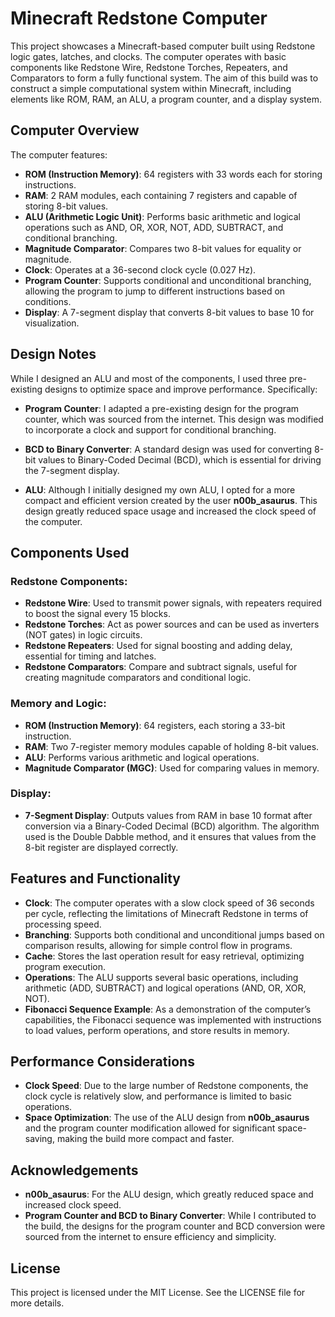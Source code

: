# Minecraft Redstone Computer

This project showcases a Minecraft-based computer built using Redstone logic gates, latches, and clocks. The computer operates with basic components like Redstone Wire, Redstone Torches, Repeaters, and Comparators to form a fully functional system. The aim of this build was to construct a simple computational system within Minecraft, including elements like ROM, RAM, an ALU, a program counter, and a display system.

## Computer Overview

The computer features:

- **ROM (Instruction Memory)**: 64 registers with 33 words each for storing instructions.
- **RAM**: 2 RAM modules, each containing 7 registers and capable of storing 8-bit values.
- **ALU (Arithmetic Logic Unit)**: Performs basic arithmetic and logical operations such as AND, OR, XOR, NOT, ADD, SUBTRACT, and conditional branching.
- **Magnitude Comparator**: Compares two 8-bit values for equality or magnitude.
- **Clock**: Operates at a 36-second clock cycle (0.027 Hz).
- **Program Counter**: Supports conditional and unconditional branching, allowing the program to jump to different instructions based on conditions.
- **Display**: A 7-segment display that converts 8-bit values to base 10 for visualization.

## Design Notes

While I designed an ALU and most of the components, I used three pre-existing designs to optimize space and improve performance. Specifically:

- **Program Counter**: I adapted a pre-existing design for the program counter, which was sourced from the internet. This design was modified to incorporate a clock and support for conditional branching.
  
- **BCD to Binary Converter**: A standard design was used for converting 8-bit values to Binary-Coded Decimal (BCD), which is essential for driving the 7-segment display.
  
- **ALU**: Although I initially designed my own ALU, I opted for a more compact and efficient version created by the user **n00b_asaurus**. This design greatly reduced space usage and increased the clock speed of the computer.

## Components Used

### Redstone Components:
- **Redstone Wire**: Used to transmit power signals, with repeaters required to boost the signal every 15 blocks.
- **Redstone Torches**: Act as power sources and can be used as inverters (NOT gates) in logic circuits.
- **Redstone Repeaters**: Used for signal boosting and adding delay, essential for timing and latches.
- **Redstone Comparators**: Compare and subtract signals, useful for creating magnitude comparators and conditional logic.

### Memory and Logic:
- **ROM (Instruction Memory)**: 64 registers, each storing a 33-bit instruction.
- **RAM**: Two 7-register memory modules capable of holding 8-bit values.
- **ALU**: Performs various arithmetic and logical operations.
- **Magnitude Comparator (MGC)**: Used for comparing values in memory.
  
### Display:
- **7-Segment Display**: Outputs values from RAM in base 10 format after conversion via a Binary-Coded Decimal (BCD) algorithm. The algorithm used is the Double Dabble method, and it ensures that values from the 8-bit register are displayed correctly.

## Features and Functionality

- **Clock**: The computer operates with a slow clock speed of 36 seconds per cycle, reflecting the limitations of Minecraft Redstone in terms of processing speed.
- **Branching**: Supports both conditional and unconditional jumps based on comparison results, allowing for simple control flow in programs.
- **Cache**: Stores the last operation result for easy retrieval, optimizing program execution.
- **Operations**: The ALU supports several basic operations, including arithmetic (ADD, SUBTRACT) and logical operations (AND, OR, XOR, NOT).
- **Fibonacci Sequence Example**: As a demonstration of the computer’s capabilities, the Fibonacci sequence was implemented with instructions to load values, perform operations, and store results in memory.

## Performance Considerations

- **Clock Speed**: Due to the large number of Redstone components, the clock cycle is relatively slow, and performance is limited to basic operations.
- **Space Optimization**: The use of the ALU design from **n00b_asaurus** and the program counter modification allowed for significant space-saving, making the build more compact and faster.

## Acknowledgements

- **n00b_asaurus**: For the ALU design, which greatly reduced space and increased clock speed.
- **Program Counter and BCD to Binary Converter**: While I contributed to the build, the designs for the program counter and BCD conversion were sourced from the internet to ensure efficiency and simplicity.

## License

This project is licensed under the MIT License. See the LICENSE file for more details.
